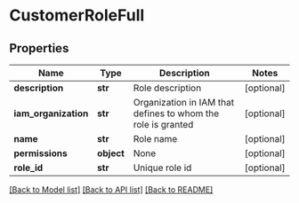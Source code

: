# CustomerRoleFull

## Properties
Name | Type | Description | Notes
------------ | ------------- | ------------- | -------------
**description** | **str** | Role description | [optional] 
**iam_organization** | **str** | Organization in IAM that defines to whom the role is granted | [optional] 
**name** | **str** | Role name | [optional] 
**permissions** | **object** | None | [optional] 
**role_id** | **str** | Unique role id | [optional] 

[[Back to Model list]](../README.md#documentation-for-models) [[Back to API list]](../README.md#documentation-for-api-endpoints) [[Back to README]](../README.md)


